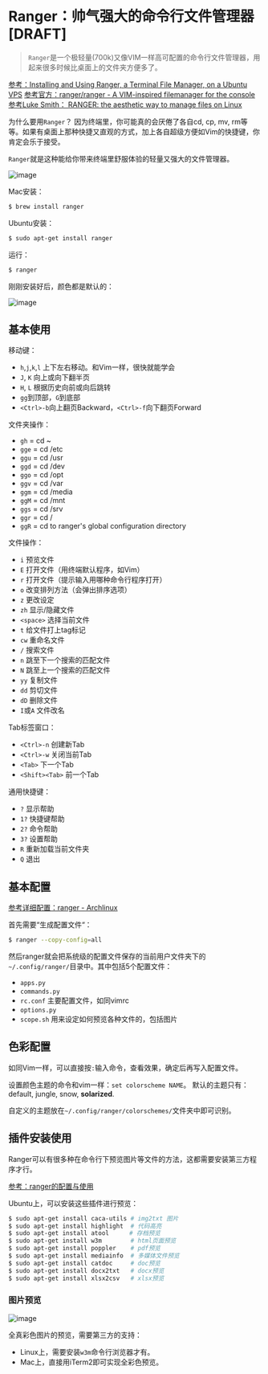 # Ranger：帅气强大的命令行文件管理器 [DRAFT]

> `Ranger`是一个极轻量(700k)又像VIM一样高可配置的命令行文件管理器，用起来很多时候比桌面上的文件夹方便多了。

[参考：Installing and Using Ranger, a Terminal File Manager, on a Ubuntu VPS](https://www.digitalocean.com/community/tutorials/installing-and-using-ranger-a-terminal-file-manager-on-a-ubuntu-vps)
[参考官方：ranger/ranger - A VIM-inspired filemanager for the console](https://github.com/ranger/ranger)
[参考Luke Smith： RANGER: the aesthetic way to manage files on Linux ](https://www.youtube.com/watch?v=L6Vu7WPkoJo)

为什么要用`Ranger`？
因为终端里，你可能真的会厌倦了各自cd, cp, mv, rm等等。如果有桌面上那种快捷又直观的方式，加上各自超级方便如Vim的快捷键，你肯定会乐于接受。

`Ranger`就是这种能给你带来终端里舒服体验的轻量又强大的文件管理器。

![image](https://user-images.githubusercontent.com/14041622/52045072-a8d2b900-257e-11e9-8886-598059277fd1.png)


Mac安装：
```sh
$ brew install ranger
```

Ubuntu安装：
```sh
$ sudo apt-get install ranger
```

运行：
```sh
$ ranger
```

刚刚安装好后，颜色都是默认的：

![image](https://user-images.githubusercontent.com/14041622/52045095-b12af400-257e-11e9-81ef-3d6eda6df1d2.png)



## 基本使用

移动键：
- `h`,`j`,`k`,`l` 上下左右移动。和Vim一样，很快就能学会
- `J`, `K` 向上或向下翻半页
- `H`, `L` 根据历史向前或向后跳转
- `gg`到顶部，`G`到底部
- `<Ctrl>-b`向上翻页Backward，`<Ctrl>-f`向下翻页Forward

文件夹操作：
- `gh`  = cd ~
- `gge` = cd /etc
- `ggu` = cd /usr
- `ggd` = cd /dev
- `ggo` = cd /opt
- `ggv` = cd /var
- `ggm` = cd /media
- `ggM` = cd /mnt
- `ggs` = cd /srv
- `ggr` = cd /
- `ggR` = cd to ranger's global configuration directory

文件操作：
- `i` 预览文件
- `E` 打开文件（用终端默认程序，如Vim）
- `r` 打开文件（提示输入用哪种命令行程序打开）
- `o` 改变排列方法（会弹出排序选项）
- `z` 更改设定
- `zh` 显示/隐藏文件
- `<space>` 选择当前文件
- `t` 给文件打上tag标记
- `cw` 重命名文件
- `/` 搜索文件
- `n` 跳至下一个搜索的匹配文件
- `N` 跳至上一个搜索的匹配文件
- `yy` 复制文件
- `dd` 剪切文件
- `dD` 删除文件
- `I`或`A` 文件改名

Tab标签窗口：
- `<Ctrl>-n` 创建新Tab
- `<Ctrl>-w` 关闭当前Tab
- `<Tab>` 下一个Tab
- `<Shift><Tab>`  前一个Tab

通用快捷键：
- `?` 显示帮助
- `1?` 快捷键帮助
- `2?` 命令帮助
- `3?` 设置帮助
- `R` 重新加载当前文件夹
- `Q` 退出


## 基本配置

[参考详细配置：ranger - Archlinux](https://wiki.archlinux.org/index.php/ranger)

首先需要“生成配置文件“：
```sh
$ ranger --copy-config=all
```

然后ranger就会把系统级的配置文件保存的当前用户文件夹下的`~/.config/ranger/`目录中。其中包括5个配置文件：
- `apps.py`
- `commands.py`
- `rc.conf` 主要配置文件，如同vimrc
- `options.py`
- `scope.sh` 用来设定如何预览各种文件的，包括图片


## 色彩配置

如同Vim一样，可以直接按`:`输入命令，查看效果，确定后再写入配置文件。

设置颜色主题的命令和vim一样：`set colorscheme NAME`。
默认的主题只有：default, jungle, snow, **solarized**.

自定义的主题放在`~/.config/ranger/colorschemes/`文件夹中即可识别。



## 插件安装使用


Ranger可以有很多种在命令行下预览图片等文件的方法，这都需要安装第三方程序才行。

[参考：ranger的配置与使用](http://yinflying.top/2017/04/414)

Ubuntu上，可以安装这些插件进行预览：
```sh
$ sudo apt-get install caca-utils # img2txt 图片
$ sudo apt-get install highlight  # 代码高亮
$ sudo apt-get install atool　    # 存档预览
$ sudo apt-get install w3m        # html页面预览
$ sudo apt-get install poppler    # pdf预览
$ sudo apt-get install mediainfo  # 多媒体文件预览
$ sudo apt-get install catdoc     # doc预览
$ sudo apt-get install docx2txt   # docx预览
$ sudo apt-get install xlsx2csv   # xlsx预览
```

### 图片预览

![image](https://user-images.githubusercontent.com/14041622/52045127-c3a52d80-257e-11e9-8ee8-c95fde5c1c87.png)

全真彩色图片的预览，需要第三方的支持：
- Linux上，需要安装`w3m`命令行浏览器才有。
- Mac上，直接用iTerm2即可实现全彩色预览。

